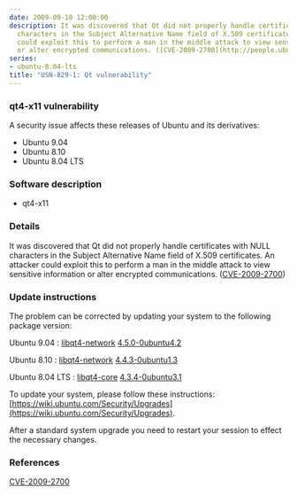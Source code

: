 ```yaml
---
date: 2009-09-10 12:00:00
description: It was discovered that Qt did not properly handle certificates with NULL
  characters in the Subject Alternative Name field of X.509 certificates. An attacker
  could exploit this to perform a man in the middle attack to view sensitive information
  or alter encrypted communications. ([CVE-2009-2700](http://people.ubuntu.com/~ubuntu-security/cve/CVE-2009-2700))
series:
- ubuntu-8.04-lts
title: "USN-829-1: Qt vulnerability"
---
```


### qt4-x11 vulnerability

A security issue affects these releases of Ubuntu and its derivatives:

* Ubuntu 9.04
* Ubuntu 8.10
* Ubuntu 8.04 LTS

### Software description

* qt4-x11 

### Details

It was discovered that Qt did not properly handle certificates with NULL characters in the Subject Alternative Name field of X.509 certificates. An attacker could exploit this to perform a man in the middle attack to view sensitive information or alter encrypted communications. ([CVE-2009-2700](http://people.ubuntu.com/~ubuntu-security/cve/CVE-2009-2700)) 

### Update instructions

The problem can be corrected by updating your system to the following package version:

Ubuntu 9.04
 : [libqt4-network](https://launchpad.net/ubuntu/+source/qt4-x11) <span> [4.5.0-0ubuntu4.2](https://launchpad.net/ubuntu/+source/qt4-x11/4.5.0-0ubuntu4.2) </span> 

Ubuntu 8.10
 : [libqt4-network](https://launchpad.net/ubuntu/+source/qt4-x11) <span> [4.4.3-0ubuntu1.3](https://launchpad.net/ubuntu/+source/qt4-x11/4.4.3-0ubuntu1.3) </span> 

Ubuntu 8.04 LTS
 : [libqt4-core](https://launchpad.net/ubuntu/+source/qt4-x11) <span> [4.3.4-0ubuntu3.1](https://launchpad.net/ubuntu/+source/qt4-x11/4.3.4-0ubuntu3.1) </span> 

To update your system, please follow these instructions: [https://wiki.ubuntu.com/Security/Upgrades](https://wiki.ubuntu.com/Security/Upgrades).

After a standard system upgrade you need to restart your session to effect the necessary changes. 

### References

 [CVE-2009-2700](http://people.ubuntu.com/~ubuntu-security/cve/CVE-2009-2700)
